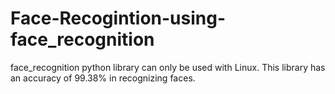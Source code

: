 # Face-Recogintion-using-face_recognition
face_recognition python library can only be used with Linux.
This library has an accuracy of 99.38% in recognizing faces.
